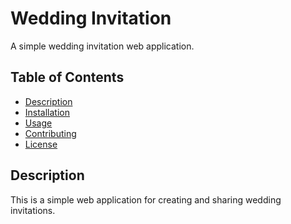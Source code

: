 # Wedding Invitation

A simple wedding invitation web application.

## Table of Contents

- [Description](#description)
- [Installation](#installation)
- [Usage](#usage)
- [Contributing](#contributing)
- [License](#license)

## Description

This is a simple web application for creating and sharing wedding invitations.
